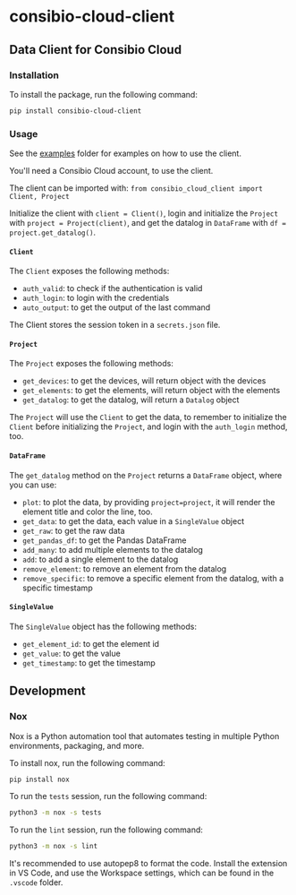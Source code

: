 # consibio-cloud-client

## Data Client for Consibio Cloud

### Installation

To install the package, run the following command:

```bash
pip install consibio-cloud-client
```

### Usage

See the [examples](https://github.com/Consibio/consibio-cloud-python-client/tree/main/examples) folder for examples on how to use the client.

You'll need a Consibio Cloud account, to use the client.

The client can be imported with: `from consibio_cloud_client import Client, Project`

Initialize the client with `client = Client()`, login and initialize the `Project` with `project = Project(client)`, and get the datalog in `DataFrame` with `df = project.get_datalog()`.

#### `Client`

The `Client` exposes the following methods:

- `auth_valid`: to check if the authentication is valid
- `auth_login`: to login with the credentials
- `auto_output`: to get the output of the last command

The Client stores the session token in a `secrets.json` file.

#### `Project`

The `Project` exposes the following methods:

- `get_devices`: to get the devices, will return object with the devices
- `get_elements`: to get the elements, will return object with the elements
- `get_datalog`: to get the datalog, will return a `Datalog` object

The `Project` will use the `Client` to get the data, to remember to initialize the `Client` before initializing the `Project`, and login with the `auth_login` method, too.

#### `DataFrame`

The `get_datalog` method on the `Project` returns a `DataFrame` object, where you can use:

- `plot`: to plot the data, by providing `project=project`, it will render the element title and color the line, too.
- `get_data`: to get the data, each value in a `SingleValue` object
- `get_raw`: to get the raw data
- `get_pandas_df`: to get the Pandas DataFrame
- `add_many`: to add multiple elements to the datalog
- `add`: to add a single element to the datalog
- `remove_element`: to remove an element from the datalog
- `remove_specific`: to remove a specific element from the datalog, with a specific timestamp

#### `SingleValue`

The `SingleValue` object has the following methods:

- `get_element_id`: to get the element id
- `get_value`: to get the value
- `get_timestamp`: to get the timestamp

## Development

### Nox

Nox is a Python automation tool that automates testing in multiple Python environments, packaging, and more.

To install nox, run the following command:

```bash
pip install nox
```

To run the `tests` session, run the following command:

```bash
python3 -m nox -s tests
```

To run the `lint` session, run the following command:

```bash
python3 -m nox -s lint
```

It's recommended to use autopep8 to format the code. Install the extension in VS Code, and use the Workspace settings, which can be found in the `.vscode` folder.
